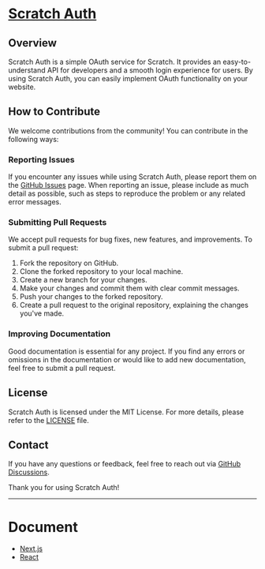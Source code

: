 # [Scratch Auth](https://scratch-auth.netlify.app)

## Overview

Scratch Auth is a simple OAuth service for Scratch. It provides an easy-to-understand API for developers and a smooth login experience for users. By using Scratch Auth, you can easily implement OAuth functionality on your website.

## How to Contribute

We welcome contributions from the community! You can contribute in the following ways:

### Reporting Issues

If you encounter any issues while using Scratch Auth, please report them on the [GitHub Issues](https://github.com/scratch-auth/pkg/issues) page. When reporting an issue, please include as much detail as possible, such as steps to reproduce the problem or any related error messages.

### Submitting Pull Requests

We accept pull requests for bug fixes, new features, and improvements. To submit a pull request:

1. Fork the repository on GitHub.
2. Clone the forked repository to your local machine.
3. Create a new branch for your changes.
4. Make your changes and commit them with clear commit messages.
5. Push your changes to the forked repository.
6. Create a pull request to the original repository, explaining the changes you've made.

### Improving Documentation

Good documentation is essential for any project. If you find any errors or omissions in the documentation or would like to add new documentation, feel free to submit a pull request.

## License

Scratch Auth is licensed under the MIT License. For more details, please refer to the [LICENSE](./license) file.

## Contact

If you have any questions or feedback, feel free to reach out via [GitHub Discussions](https://github.com/scratch-auth/pkg/discussions).

Thank you for using Scratch Auth!

---

# Document

- [Next.js](https://github.com/scratch-auth/pkg/blob/main/packages/nextjs/README.md)
- [React](https://github.com/scratch-auth/pkg/blob/main/packages/react/README.md)